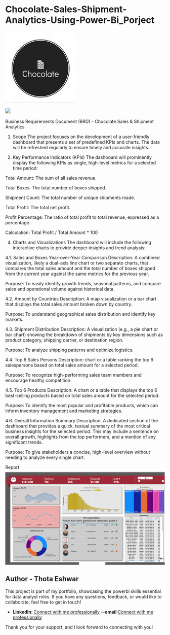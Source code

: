 # Chocolate-Sales-Shipment-Analytics-Using-Power-Bi_Porject

![](https://github.com/Eshwarthota2219/Chocolate-Sales-Shipment-Analytics-Using-Power-Bi_Porject/blob/main/Logo)

![](https://github.com/Eshwarthota2219/Chocolate-Sales-Shipment-Analytics-Using-Power-Bi_Porject/blob/main/vintage-chocolate-logo-vector-41473472.avif)

Business Requirements Document (BRD) - Chocolate Sales & Shipment Analytics

1. Scope
 The project focuses on the development of a user-friendly dashboard that presents a set of predefined KPIs and charts. The data will be refreshed regularly to ensure timely and accurate insights.

2. Key Performance Indicators (KPIs)
 The dashboard will prominently display the following KPIs as single, high-level metrics for a selected time period:

 Total Amount: The sum of all sales revenue.

 Total Boxes: The total number of boxes shipped.

 Shipment Count: The total number of unique shipments made.

 Total Profit: The total net profit.

 Profit Percentage: The ratio of total profit to total revenue, expressed as a percentage.

 Calculation: Total Profit / Total Amount * 100

4. Charts and Visualizations
 The dashboard will include the following interactive charts to provide deeper insights and trend analysis:

4.1. Sales and Boxes Year-over-Year Comparison
 Description: A combined visualization, likely a dual-axis line chart or two separate charts, that compares the total sales amount and the total number of boxes shipped from the current year against the same    metrics for the previous year.

 Purpose: To easily identify growth trends, seasonal patterns, and compare sales and operational volume against historical data.

4.2. Amount by Countries
 Description: A map visualization or a bar chart that displays the total sales amount broken down by country.

 Purpose: To understand geographical sales distribution and identify key markets.

4.3. Shipment Distribution
 Description: A visualization (e.g., a pie chart or bar chart) showing the breakdown of shipments by key dimensions such as product category, shipping carrier, or destination region.

 Purpose: To analyze shipping patterns and optimize logistics.

4.4. Top 6 Sales Persons
 Description:  chart or a table ranking the top 6 salespersons based on total sales amount for a selected period.

 Purpose: To recognize high-performing sales team members and encourage healthy competition.

4.5. Top 6 Products
  Description: A chart or a table that displays the top 6 best-selling products based on total sales amount for the selected period.

  Purpose: To identify the most popular and profitable products, which can inform inventory management and marketing strategies.

4.6. Overall Information Summary
 Description: A dedicated section of the dashboard that provides a quick, textual summary of the most critical business insights for the selected period. This may include a sentence on overall growth, highlights  from the top performers, and a mention of any significant trends.

Purpose: To give stakeholders a concise, high-level overview without needing to analyze every single chart.

Report
![](https://github.com/Eshwarthota2219/Chocolate-Sales-Shipment-Analytics-Using-Power-Bi_Porject/blob/main/Report%20Screenshot.png)


## Author - Thota Eshwar

 This project is part of my portfolio, showcasing the powerbi  skills essential for data analyst roles. If you have any questions, feedback, or would like to collaborate, feel free to get in touch!

- **LinkedIn**: [Connect with me professionally](https://www.linkedin.com/in/eshwar-thota-162a08327/)
--**email**:[Connect with me professionally](eshwarthota2211@gmail.com)

Thank you for your support, and I look forward to connecting with you!
